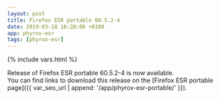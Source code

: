 ```yaml
---
layout: post
title: Firefox ESR portable 60.5.2-4
date: 2019-03-18 16:28:00 +0100
app: phyrox-esr
tags: [phyrox-esr]
---
```

{% include vars.html %}

Release of Firefox ESR portable 60.5.2-4 is now available.<br />
You can find links to download this release on the [Firefox ESR portable page]({{ var_seo_url | append: '/app/phyrox-esr-portable/' }}).
